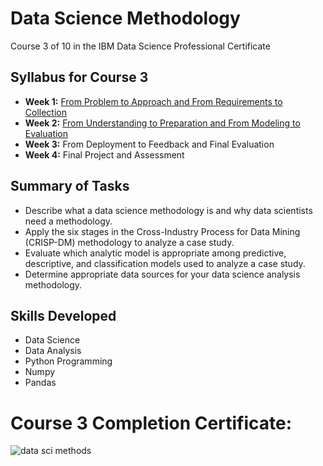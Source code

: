 # Data Science Methodology
Course 3 of 10 in the IBM Data Science Professional Certificate
## Syllabus for Course 3
- **Week 1:** [From Problem to Approach and From Requirements to Collection](https://github.com/KailaniBailey/IBM-Data-Science-Professional-Certificate/tree/main/03.%20Data%20Science%20Methodology/Week%201:%20From%20Problem%20to%20Approach%20and%20From%20Requirements%20to%20Collection)
- **Week 2:** [From Understanding to Preparation and From Modeling to Evaluation](https://github.com/KailaniBailey/IBM-Data-Science-Professional-Certificate/tree/main/03.%20Data%20Science%20Methodology/Week%202:%20From%20Understanding%20to%20Preparation%20and%20From%20Modeling%20to%20Evaluation)
- **Week 3:** From Deployment to Feedback and Final Evaluation
- **Week 4:** Final Project and Assessment
## Summary of Tasks
- Describe what a data science methodology is and why data scientists need a methodology.
- Apply the six stages in the Cross-Industry Process for Data Mining (CRISP-DM) methodology to analyze a case study.
- Evaluate which analytic model is appropriate among predictive, descriptive, and classification models used to analyze a case study.
- Determine appropriate data sources for your data science analysis methodology.
## Skills Developed
- Data Science
- Data Analysis
- Python Programming
- Numpy
- Pandas
# Course 3 Completion Certificate:
![data sci methods](https://github.com/KailaniBailey/IBM-Data-Science-Professional-Certificate/assets/158431578/e9e01dbd-0460-4d06-86dd-f95464465cd0)
